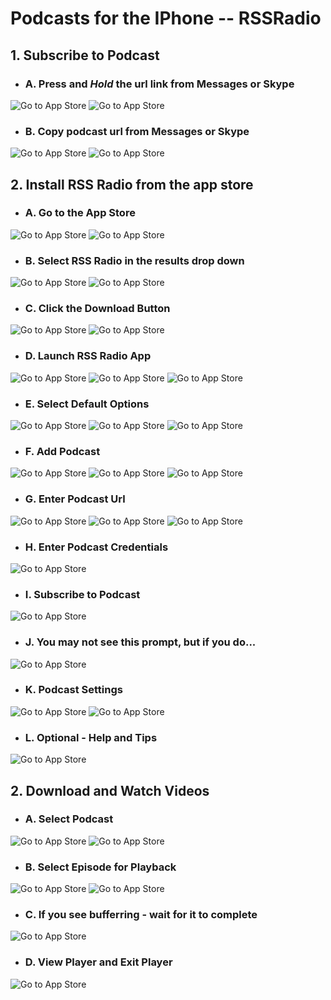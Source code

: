 # Podcasts for the IPhone -- RSSRadio

## 1. Subscribe to Podcast

* ### A. Press and ___Hold___ the url link from Messages or Skype

![Go to App Store](images/Messages01.png)
![Go to App Store](images/Skype03.png)

* ### B. Copy podcast url from Messages or Skype

![Go to App Store](images/Messages02.png)
![Go to App Store](images/Skype01.png)

## 2. Install RSS Radio from the app store

* ### A. Go to the App Store
![Go to App Store](images/HomeScreen01.png)
![Go to App Store](images/AppStore01.png)

* ### B. Select RSS Radio in the results drop down

![Go to App Store](images/AppStore02.png)
![Go to App Store](images/AppStore03.png)

* ### C. Click the Download Button
![Go to App Store](images/AppStore06.png)
![Go to App Store](images/AppStore07.png)

* ### D. Launch RSS Radio App
![Go to App Store](images/HomeScreen02.png)
![Go to App Store](images/AppStore09.png)
![Go to App Store](images/AppStore10.png)

* ### E. Select Default Options
![Go to App Store](images/RssRadio01.png)
![Go to App Store](images/RssRadio02.png)
![Go to App Store](images/RssRadio03.png)

* ### F. Add Podcast
![Go to App Store](images/RssRadio04.png)
![Go to App Store](images/RssRadio18.png)
![Go to App Store](images/RssRadio05.png)

* ### G. Enter Podcast Url
![Go to App Store](images/RssRadio19.png)
![Go to App Store](images/RssRadio06.png)
![Go to App Store](images/RssRadio20.png)

* ### H. Enter Podcast Credentials
![Go to App Store](images/RssRadio21.png)

* ### I. Subscribe to Podcast
![Go to App Store](images/RssRadio09.png)

* ### J. You may not see this prompt, but if you do...
![Go to App Store](images/RssRadio22.png)

* ### K. Podcast Settings
![Go to App Store](images/RssRadio10.png)
![Go to App Store](images/RssRadio11.png)

* ### L. Optional - Help and Tips
![Go to App Store](images/RssRadio12.png)

## 2. Download and Watch Videos

* ### A. Select Podcast
![Go to App Store](images/RssRadio13.png)
![Go to App Store](images/RssRadio14.png)

* ### B. Select Episode for Playback
![Go to App Store](images/RssRadio15.png)
![Go to App Store](images/RssRadio16.png)

* ### C. If you see bufferring - wait for it to complete
![Go to App Store](images/RssRadio23.png)

* ### D. View Player and Exit Player
![Go to App Store](images/RssRadio17.png)


